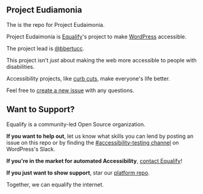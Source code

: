 ## Project Eudiamonia
The is the repo for Project Eudaimonia.

Project Eudaimonia is [Equalify](http://equalify.app)'s project to make [WordPress](http://wordpress.org) accessible.

The project lead is [@bbertucc](https://github.com/bbertucc).

This project isn't _just_ about making the web more accessible to people with disabilities.

Accessibility projects, like [curb cuts](https://en.wikipedia.org/wiki/Curb_cut), make everyone's life better.

Feel free to [create a new issue](https://github.com/EqualifyEverything/eudaimonia-wp/issues/new) with any questions.

## Want to Support?
Equalify is a community-led Open Source organization.

**If you want to help out**, let us know what skills you can lend by posting an issue on this repo or by finding the [#accessibility-testing channel](https://wordpress.slack.com/archives/CEKKABGJD) on WordPress's Slack.

**If you're in the market for automated Accessibility**, [contact Equalify](https://equalify.app/#access)!

**If you just want to show support**, star our [platform repo](http://github.com/equalifyEverything/equalify).

Together, we can equalify the internet.
